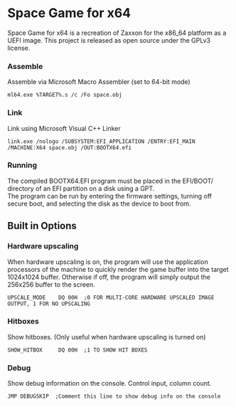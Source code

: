 # Space Game for x64
Space Game for x64 is a recreation of Zaxxon for the x86_64 platform as a UEFI image. This project is released as open source under the GPLv3 license. 

### Assemble
Assemble via Microsoft Macro Assembler (set to 64-bit mode)
```
ml64.exe %TARGET%.s /c /Fo space.obj
```
### Link
Link using Microsoft Visual C++ Linker
```
link.exe /nologo /SUBSYSTEM:EFI_APPLICATION /ENTRY:EFI_MAIN /MACHINE:X64 space.obj /OUT:BOOTX64.efi
```

### Running
The compiled BOOTX64.EFI program must be placed in the EFI/BOOT/ directory of an EFI partition on a disk using a GPT. <br>
The program can be run by entering the firmware settings, turning off secure boot, and selecting the disk as the device to boot from. 


## Built in Options
### Hardware upscaling
When hardware upscaling is on, the program will use the application processors of the machine to quickly render the game buffer into the target 1024x1024 buffer. Otherwise if off, the program will simply output the 256x256 buffer to the screen. 
```
UPSCALE_MODE	DQ 00H	;0 FOR MULTI-CORE HARDWARE UPSCALED IMAGE OUTPUT, 1 FOR NO UPSCALING
```
### Hitboxes
Show hitboxes. (Only useful when hardware upscaling is turned on)
```
SHOW_HITBOX		DQ 00H	;1 TO SHOW HIT BOXES
```
### Debug
Show debug information on the console. Control input, column count. 
```
JMP DEBUGSKIP  ;Comment this line to show debug info on the console
```

